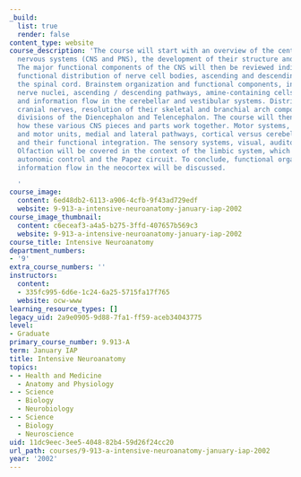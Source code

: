 ```yaml
---
_build:
  list: true
  render: false
content_type: website
course_description: 'The course will start with an overview of the central and peripheral
  nervous systems (CNS and PNS), the development of their structure and major divisions.
  The major functional components of the CNS will then be reviewed individually. Topography,
  functional distribution of nerve cell bodies, ascending and descending tracts in
  the spinal cord. Brainstem organization and functional components, including cranial
  nerve nuclei, ascending / descending pathways, amine-containing cells, structure
  and information flow in the cerebellar and vestibular systems. Distribution of the
  cranial nerves, resolution of their skeletal and branchial arch components. Functional
  divisions of the Diencephalon and Telencephalon. The course will then continue with
  how these various CNS pieces and parts work together. Motor systems, motor neurons
  and motor units, medial and lateral pathways, cortical versus cerebellar systems
  and their functional integration. The sensory systems, visual, auditory and somatosensory.
  Olfaction will be covered in the context of the limbic system, which will also include
  autonomic control and the Papez circuit. To conclude, functional organization and
  information flow in the neocortex will be discussed.

  '
course_image:
  content: 6ed48db2-6113-a906-4cfb-9f43ad729edf
  website: 9-913-a-intensive-neuroanatomy-january-iap-2002
course_image_thumbnail:
  content: c6eceaf3-a4a5-b275-3ffd-407657b569c3
  website: 9-913-a-intensive-neuroanatomy-january-iap-2002
course_title: Intensive Neuroanatomy
department_numbers:
- '9'
extra_course_numbers: ''
instructors:
  content:
  - 335fc995-6d6e-1c24-6a25-5715fa17f765
  website: ocw-www
learning_resource_types: []
legacy_uid: 2a9e0905-9d88-7fa1-ff59-aceb34043775
level:
- Graduate
primary_course_number: 9.913-A
term: January IAP
title: Intensive Neuroanatomy
topics:
- - Health and Medicine
  - Anatomy and Physiology
- - Science
  - Biology
  - Neurobiology
- - Science
  - Biology
  - Neuroscience
uid: 11dc9eec-3ee5-4048-82b4-59d26f24cc20
url_path: courses/9-913-a-intensive-neuroanatomy-january-iap-2002
year: '2002'
---
```

